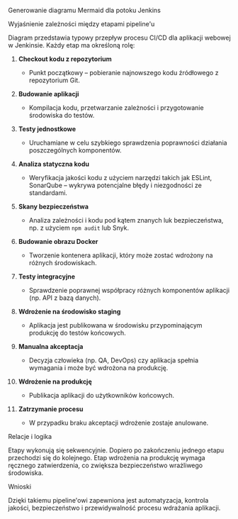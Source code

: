 Generowanie diagramu Mermaid dla potoku Jenkins


Wyjaśnienie zależności między etapami pipeline'u

Diagram przedstawia typowy przepływ procesu CI/CD dla aplikacji webowej w Jenkinsie. Każdy etap ma określoną rolę:

1. **Checkout kodu z repozytorium**
   - Punkt początkowy – pobieranie najnowszego kodu źródłowego z repozytorium Git.

2. **Budowanie aplikacji**
   - Kompilacja kodu, przetwarzanie zależności i przygotowanie środowiska do testów.

3. **Testy jednostkowe**
   - Uruchamiane w celu szybkiego sprawdzenia poprawności działania poszczególnych komponentów.

4. **Analiza statyczna kodu**
   - Weryfikacja jakości kodu z użyciem narzędzi takich jak ESLint, SonarQube – wykrywa potencjalne błędy i niezgodności ze standardami.

5. **Skany bezpieczeństwa**
   - Analiza zależności i kodu pod kątem znanych luk bezpieczeństwa, np. z użyciem `npm audit` lub Snyk.

6. **Budowanie obrazu Docker**
   - Tworzenie kontenera aplikacji, który może zostać wdrożony na różnych środowiskach.

7. **Testy integracyjne**
   - Sprawdzenie poprawnej współpracy różnych komponentów aplikacji (np. API z bazą danych).

8. **Wdrożenie na środowisko staging**
   - Aplikacja jest publikowana w środowisku przypominającym produkcję do testów końcowych.

9. **Manualna akceptacja**
   - Decyzja człowieka (np. QA, DevOps) czy aplikacja spełnia wymagania i może być wdrożona na produkcję.

10. **Wdrożenie na produkcję**
    - Publikacja aplikacji do użytkowników końcowych.

11. **Zatrzymanie procesu**
    - W przypadku braku akceptacji wdrożenie zostaje anulowane.


Relacje i logika

Etapy wykonują się sekwencyjnie. Dopiero po zakończeniu jednego etapu przechodzi się do kolejnego. Etap wdrożenia na produkcję wymaga ręcznego zatwierdzenia, co zwiększa bezpieczeństwo wrażliwego środowiska.


Wnioski

Dzięki takiemu pipeline'owi zapewniona jest automatyzacja, kontrola jakości, bezpieczeństwo i przewidywalność procesu wdrażania aplikacji.
